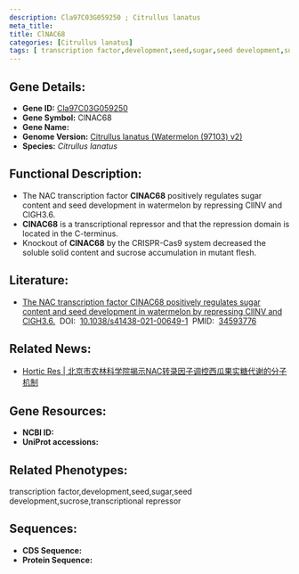 ```yaml
---
description: Cla97C03G059250 ; Citrullus lanatus
meta_title:
title: ClNAC68
categories: [Citrullus lanatus]
tags: [ transcription factor,development,seed,sugar,seed development,sucrose,transcriptional repressor ]
---
```


## Gene Details:
- **Gene ID:**	[Cla97C03G059250]()
- **Gene Symbol:** ClNAC68
- **Gene Name:** 
- **Genome Version:** [Citrullus lanatus (Watermelon (97103) v2)]()
- **Species:** *Citrullus lanatus*

## Functional Description:
   - The NAC transcription factor **ClNAC68** positively regulates sugar content and seed development in watermelon by repressing ClINV and ClGH3.6.
   - **ClNAC68** is a transcriptional repressor and that the repression domain is located in the C-terminus.
   - Knockout of **ClNAC68** by the CRISPR-Cas9 system decreased the soluble solid content and sucrose accumulation in mutant flesh.

## Literature:
   - [The NAC transcription factor ClNAC68 positively regulates sugar content and seed development in watermelon by repressing ClINV and ClGH3.6.]( https://academic.oup.com/hr/article/doi/10.1038/s41438-021-00649-1/6491153?login=true)&nbsp;&nbsp;DOI:&nbsp;&nbsp;[10.1038/s41438-021-00649-1](https://academic.oup.com/hr/article/doi/10.1038/s41438-021-00649-1/6491153?login=true)&nbsp;&nbsp;PMID:&nbsp;&nbsp;[34593776](https://pubmed.ncbi.nlm.nih.gov/34593776/)

## Related News:
   - [Hortic Res | 北京市农林科学院揭示NAC转录因子调控西瓜果实糖代谢的分子机制](https://mp.weixin.qq.com/s?__biz=MzIyOTY2NDYyNQ==&mid=2247524843&idx=7&sn=99fbc458531a6030752f8a98c6e02442&chksm=e8bd13f5dfca9ae347bcbe3285297f34b8e09c3a7531ebdb85c4df78ef268439372686e677ae&scene=27#wechat_redirect)

## Gene Resources:
- **NCBI ID:** [](https://www.ncbi.nlm.nih.gov/gene/?term=)
- **UniProt accessions:** [](https://www.uniprot.org/uniprotkb//entry)

## Related Phenotypes:
transcription factor,development,seed,sugar,seed development,sucrose,transcriptional repressor

## Sequences:
- **CDS Sequence:**
- **Protein Sequence:**
